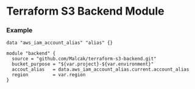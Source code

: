 # Terraform S3 Backend Module
### Example
```hcl
data "aws_iam_account_alias" "alias" {}

module "backend" {
  source = "github.com/Malcak/terraform-s3-backend.git"
  bucket_purpose = "${var.project}-${var.environment}"
  accout_alias   = data.aws_iam_account_alias.current.account_alias
  region         = var.region
}
```
